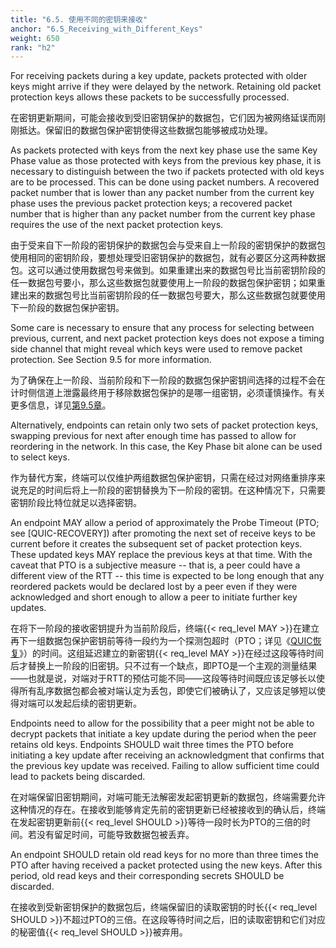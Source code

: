 ```yaml
---
title: "6.5. 使用不同的密钥来接收"
anchor: "6.5_Receiving_with_Different_Keys"
weight: 650
rank: "h2"
---
```


For receiving packets during a key update, packets protected with older keys might arrive if they were delayed by the network. Retaining old packet protection keys allows these packets to be successfully processed.

在密钥更新期间，可能会接收到受旧密钥保护的数据包，它们因为被网络延误而刚刚抵达。保留旧的数据包保护密钥使得这些数据包能够被成功处理。

As packets protected with keys from the next key phase use the same Key Phase value as those protected with keys from the previous key phase, it is necessary to distinguish between the two if packets protected with old keys are to be processed. This can be done using packet numbers. A recovered packet number that is lower than any packet number from the current key phase uses the previous packet protection keys; a recovered packet number that is higher than any packet number from the current key phase requires the use of the next packet protection keys.

由于受来自下一阶段的密钥保护的数据包会与受来自上一阶段的密钥保护的数据包使用相同的密钥阶段，要想处理受旧密钥保护的数据包，就有必要区分这两种数据包。这可以通过使用数据包号来做到。如果重建出来的数据包号比当前密钥阶段的任一数据包号要小，那么这些数据包就要使用上一阶段的数据包保护密钥；如果重建出来的数据包号比当前密钥阶段的任一数据包号要大，那么这些数据包就要使用下一阶段的数据包保护密钥。

Some care is necessary to ensure that any process for selecting between previous, current, and next packet protection keys does not expose a timing side channel that might reveal which keys were used to remove packet protection. See Section 9.5 for more information.

为了确保在上一阶段、当前阶段和下一阶段的数据包保护密钥间选择的过程不会在计时侧信道上泄露最终用于移除数据包保护的是哪一组密钥，必须谨慎操作。有关更多信息，详见[第9.5章]()。

Alternatively, endpoints can retain only two sets of packet protection keys, swapping previous for next after enough time has passed to allow for reordering in the network. In this case, the Key Phase bit alone can be used to select keys.

作为替代方案，终端可以仅维护两组数据包保护密钥，只需在经过对网络重排序来说充足的时间后将上一阶段的密钥替换为下一阶段的密钥。在这种情况下，只需要密钥阶段比特位就足以选择密钥。

An endpoint MAY allow a period of approximately the Probe Timeout (PTO; see [QUIC-RECOVERY]) after promoting the next set of receive keys to be current before it creates the subsequent set of packet protection keys. These updated keys MAY replace the previous keys at that time. With the caveat that PTO is a subjective measure -- that is, a peer could have a different view of the RTT -- this time is expected to be long enough that any reordered packets would be declared lost by a peer even if they were acknowledged and short enough to allow a peer to initiate further key updates.

在将下一阶段的接收密钥提升为当前阶段后，终端{{< req_level MAY >}}在建立再下一组数据包保护密钥前等待一段约为一个探测包超时（PTO；详见《[QUIC恢复]()》）的时间。这组延迟建立的新密钥{{< req_level MAY >}}在经过这段等待时间后才替换上一阶段的旧密钥。只不过有一个缺点，即PTO是一个主观的测量结果——也就是说，对端对于RTT的预估可能不同——这段等待时间既应该足够长以使得所有乱序数据包都会被对端认定为丢包，即使它们被确认了，又应该足够短以使得对端可以发起后续的密钥更新。

Endpoints need to allow for the possibility that a peer might not be able to decrypt packets that initiate a key update during the period when the peer retains old keys. Endpoints SHOULD wait three times the PTO before initiating a key update after receiving an acknowledgment that confirms that the previous key update was received. Failing to allow sufficient time could lead to packets being discarded.

在对端保留旧密钥期间，对端可能无法解密发起密钥更新的数据包，终端需要允许这种情况的存在。在接收到能够肯定先前的密钥更新已经被接收到的确认后，终端在发起密钥更新前{{< req_level SHOULD >}}等待一段时长为PTO的三倍的时间。若没有留足时间，可能导致数据包被丢弃。

An endpoint SHOULD retain old read keys for no more than three times the PTO after having received a packet protected using the new keys. After this period, old read keys and their corresponding secrets SHOULD be discarded.

在接收到受新密钥保护的数据包后，终端保留旧的读取密钥的时长{{< req_level SHOULD >}}不超过PTO的三倍。在这段等待时间之后，旧的读取密钥和它们对应的秘密值{{< req_level SHOULD >}}被弃用。
